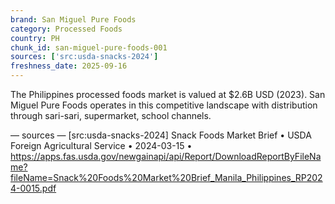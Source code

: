 ```yaml
---
brand: San Miguel Pure Foods
category: Processed Foods
country: PH
chunk_id: san-miguel-pure-foods-001
sources: ['src:usda-snacks-2024']
freshness_date: 2025-09-16
---
```


The Philippines processed foods market is valued at $2.6B USD (2023). San Miguel Pure Foods operates in this competitive landscape with distribution through sari-sari, supermarket, school channels.

— sources —
[src:usda-snacks-2024] Snack Foods Market Brief • USDA Foreign Agricultural Service • 2024-03-15 • https://apps.fas.usda.gov/newgainapi/api/Report/DownloadReportByFileName?fileName=Snack%20Foods%20Market%20Brief_Manila_Philippines_RP2024-0015.pdf

